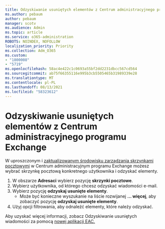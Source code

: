 ```yaml
---
title: Odzyskiwanie usuniętych elementów z Centrum administracyjnego programu Exchange
ms.author: pebaum
author: pebaum
manager: scotv
ms.audience: Admin
ms.topic: article
ms.service: o365-administration
ROBOTS: NOINDEX, NOFOLLOW
localization_priority: Priority
ms.collection: Adm_O365
ms.custom:
- "1800008"
- "5719"
ms.openlocfilehash: 58ac4e422c1c0693a55bf2dd2231dbcc567cd564
ms.sourcegitcommit: ab75f66355116e995b3cb5505465b31989339e28
ms.translationtype: MT
ms.contentlocale: pl-PL
ms.lasthandoff: 08/13/2021
ms.locfileid: "58323612"
---
```

# <a name="recover-deleted-items-from-exchange-admin-center"></a>Odzyskiwanie usuniętych elementów z Centrum administracyjnego programu Exchange

W uproszczonym i [zaktualizowanym środowisku zarządzania skrzynkami pocztowymi](https://admin.exchange.microsoft.com/#/mailboxes) w Centrum administracyjnym programu Exchange możesz wybrać skrzynkę pocztową konkretnego użytkownika i odzyskać elementy.

1. W obszarze **Adresaci** wybierz pozycję **skrzynki pocztowe**.
2. Wybierz użytkownika, od którego chcesz odzyskać wiadomości e-mail.
3. Wybierz pozycję **odzyskaj usunięte elementy**.
    - Może być konieczne wyszukanie na liście rozwijanej **... więcej**, aby zobaczyć pozycję **odzyskaj usunięte elementy**.
4. Użyj opcji filtrowania, aby odnaleźć elementy, które należy odzyskać.

Aby uzyskać więcej informacji, zobacz Odzyskiwanie usuniętych wiadomości za pomocą [nowej aplikacji EAC.](https://docs.microsoft.com/exchange/recipients-in-exchange-online/manage-user-mailboxes/recover-deleted-messages#use-new-eac-for-recovering-deleted-messages)
